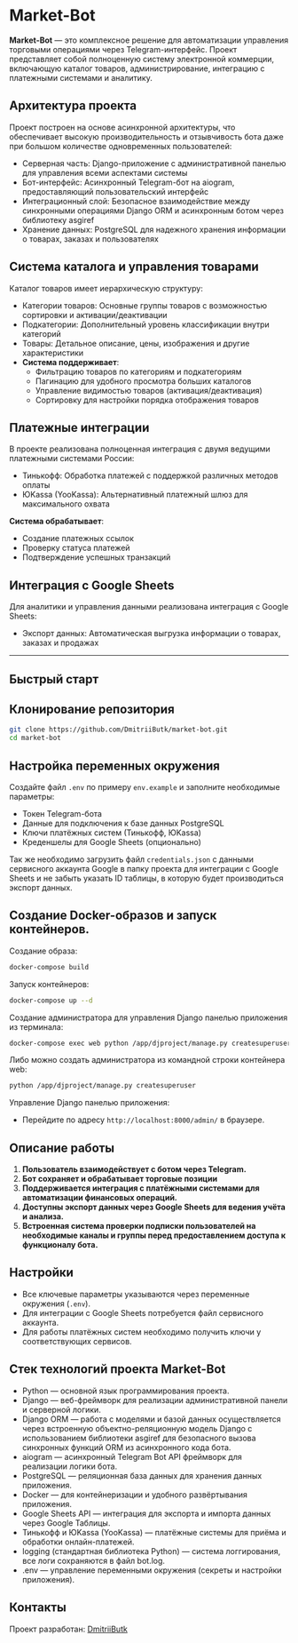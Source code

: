 # Market-Bot

**Market-Bot** — это комплексное решение для автоматизации управления торговыми операциями через Telegram-интерфейс.
Проект представляет собой полноценную систему электронной коммерции, включающую каталог товаров, администрирование,
интеграцию с платежными системами и аналитику.

## Архитектура проекта

Проект построен на основе асинхронной архитектуры, что обеспечивает высокую производительность и отзывчивость бота даже
при большом количестве одновременных пользователей:

- Серверная часть: Django-приложение с административной панелью для управления всеми аспектами системы
- Бот-интерфейс: Асинхронный Telegram-бот на aiogram, предоставляющий пользовательский интерфейс
- Интеграционный слой: Безопасное взаимодействие между синхронными операциями Django ORM и асинхронным ботом через
  библиотеку asgiref
- Хранение данных: PostgreSQL для надежного хранения информации о товарах, заказах и пользователях

## Система каталога и управления товарами

Каталог товаров имеет иерархическую структуру:

- Категории товаров: Основные группы товаров с возможностью сортировки и активации/деактивации
- Подкатегории: Дополнительный уровень классификации внутри категорий
- Товары: Детальное описание, цены, изображения и другие характеристики
- **Система поддерживает**:
    - Фильтрацию товаров по категориям и подкатегориям
    - Пагинацию для удобного просмотра больших каталогов
    - Управление видимостью товаров (активация/деактивация)
    - Сортировку для настройки порядка отображения товаров

## Платежные интеграции

В проекте реализована полноценная интеграция с двумя ведущими платежными системами России:

- Тинькофф: Обработка платежей с поддержкой различных методов оплаты
- ЮKassa (YooKassa): Альтернативный платежный шлюз для максимального охвата

**Система обрабатывает**:

- Создание платежных ссылок
- Проверку статуса платежей
- Подтверждение успешных транзакций

## Интеграция с Google Sheets

Для аналитики и управления данными реализована интеграция с Google Sheets:

- Экспорт данных: Автоматическая выгрузка информации о товарах, заказах и продажах

---

## Быстрый старт

## Клонирование репозитория

```bash
git clone https://github.com/DmitriiButk/market-bot.git
cd market-bot
```

## Настройка переменных окружения

Создайте файл `.env` по примеру `env.example` и заполните необходимые параметры:

- Токен Telegram-бота
- Данные для подключения к базе данных PostgreSQL
- Ключи платёжных систем (Тинькофф, ЮKassa)
- Креденшелы для Google Sheets (опционально)

Так же необходимо загрузить файл
`credentials.json` с данными сервисного аккаунта Google в папку проекта для интеграции с Google Sheets и не забыть
указать ID таблицы, в которую будет производиться экспорт данных.

## Создание Docker-образов и запуск контейнеров.

Создание образа:

```bash
docker-compose build
```

Запуск контейнеров:

```bash
docker-compose up --d
```

Создание администратора для управления Django панелью приложения из терминала:

```bash
docker-compose exec web python /app/djproject/manage.py createsuperuser
```

Либо можно создать администратора из командной строки контейнера web:

```bash
python /app/djproject/manage.py createsuperuser
```

Управление Django панелью приложения:

- Перейдите по адресу `http://localhost:8000/admin/` в браузере.

## Описание работы

1. **Пользователь взаимодействует с ботом через Telegram.**
2. **Бот сохраняет и обрабатывает торговые позиции**
3. **Поддерживается интеграция с платёжными системами для автоматизации финансовых операций.**
4. **Доступны экспорт данных через Google Sheets для ведения учёта и анализа.**
5. **Встроенная система проверки подписки пользователей на необходимые каналы и группы перед предоставлением доступа к
   функционалу бота.**

## Настройки

- Все ключевые параметры указываются через переменные окружения (`.env`).
- Для интеграции с Google Sheets потребуется файл сервисного аккаунта.
- Для работы платёжных систем необходимо получить ключи у соответствующих сервисов.

## Стек технологий проекта Market-Bot

- Python — основной язык программирования проекта.
- Django — веб-фреймворк для реализации административной панели и серверной логики.
- Django ORM — работа с моделями и базой данных осуществляется через встроенную объектно-реляционную модель Django с
  использованием библиотеки asgiref для безопасного вызова синхронных функций ORM из асинхронного кода бота.
- aiogram — асинхронный Telegram Bot API фреймворк для реализации логики бота.
- PostgreSQL — реляционная база данных для хранения данных приложения.
- Docker — для контейнеризации и удобного развёртывания приложения.
- Google Sheets API — интеграция для экспорта и импорта данных через Google Таблицы.
- Тинькофф и ЮKassa (YooKassa) — платёжные системы для приёма и обработки онлайн-платежей.
- logging (стандартная библиотека Python) — система логгирования, все логи сохраняются в файл bot.log.
- .env — управление переменными окружения (секреты и настройки приложения).

## Контакты

Проект разработан: [DmitriiButk](https://github.com/DmitriiButk)
